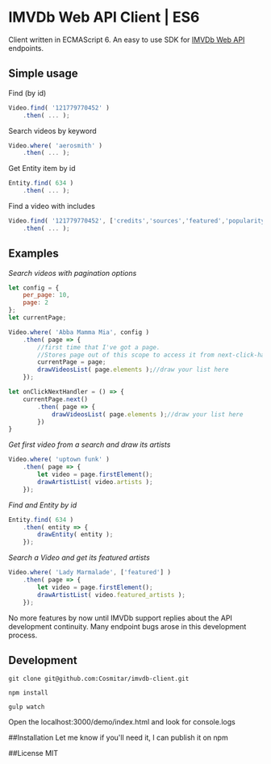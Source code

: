 # IMVDb Web API Client | ES6
Client written in ECMAScript 6. An easy to use SDK for [IMVDb Web API](https://imvdb.com/developers/api/) endpoints.

## Simple usage
Find (by id)
```javascript
Video.find( '121779770452' )
    .then( ... );
```

Search videos by keyword
```javascript
Video.where( 'aerosmith' )
    .then( ... );
```

Get Entity item by id
```javascript
Entity.find( 634 )
    .then( ... );
```

Find a video with includes
```javascript
Video.find( '121779770452', ['credits','sources','featured','popularity'] )
    .then( ... );
```

## Examples
*Search videos with pagination options*
```javascript
let config = {
    per_page: 10,
    page: 2
};
let currentPage;

Video.where( 'Abba Mamma Mia', config )
    .then( page => {
        //first time that I've got a page.
        //Stores page out of this scope to access it from next-click-handler event
        currentPage = page; 
        drawVideosList( page.elements );//draw your list here
    });

let onClickNextHandler = () => {
    currentPage.next()
        .then( page => {
            drawVideosList( page.elements );//draw your list here
        })
}
```

*Get first video from a search and draw its artists*
```javascript
Video.where( 'uptown funk' )
    .then( page => {
        let video = page.firstElement();
        drawArtistList( video.artists );
    });
```

*Find and Entity by id*
```javascript
Entity.find( 634 )
    .then( entity => {
        drawEntity( entity );
    });

```

*Search a Video and get its featured artists*
```javascript
Video.where( 'Lady Marmalade', ['featured'] )
    .then( page => {
        let video = page.firstElement();
        drawArtistList( video.featured_artists );
    });
````

No more features by now until IMVDb support replies about the API development continuity. Many endpoint bugs arose in this development process.

## Development
```git clone git@github.com:Cosmitar/imvdb-client.git```

```npm install```

```gulp watch```

Open the localhost:3000/demo/index.html and look for console.logs

##Installation
Let me know if you'll need it, I can publish it on npm

##License
MIT